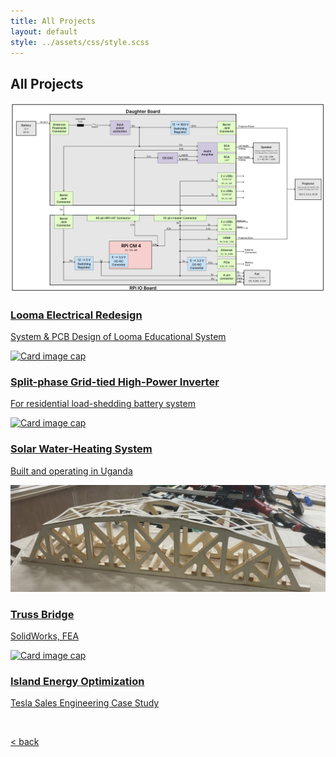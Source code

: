 ```yaml
---
title: All Projects
layout: default
style: ../assets/css/style.scss
---
```


## All Projects

<div class="grid grid-cols-3">
  <a href="/projects/looma-redesign" class="card">
        <img alt="Card image cap" class="card-img-top img-fluid" src="img/looma/wiring-diagram.png" />
        <div class="card-block">
        <h3 class="card-title">Looma Electrical Redesign</h3>
        <p class="card-text">System & PCB Design of Looma Educational System</p>
        </div>
    </a>

  <a href="/projects/inverter" class="card">
    <img alt="Card image cap" class="card-img-top img-fluid" src="img/Bishop_1.jpeg" />
    <div class="card-block">
      <h3 class="card-title">Split-phase Grid-tied High-Power Inverter</h3>
      <p class="card-text">For residential load-shedding battery system</p>
    </div>
  </a>

  <a href="/projects/solar-water-heating" class="card">
    <img alt="Card image cap" class="card-img-top img-fluid" src="img/dhe/uganda-system.jpg" />
    <div class="card-block">
      <h3 class="card-title">Solar Water-Heating System</h3>
      <p class="card-text">Built and operating in Uganda</p>
    </div>
  </a>

  <a href="/projects/truss-bridge" class="card">
    <img alt="Card image cap" class="card-img-top img-fluid" src="img/truss-bridge/fully-assembled-bridge.png" />
    <div class="card-block">
      <h3 class="card-title">Truss Bridge</h3>
      <p class="card-text">SolidWorks, FEA</p>
    </div>
  </a>

  <a href="/projects/island-opt" class="card">
    <img alt="Card image cap" class="card-img-top img-fluid" src="img/island-opt/tesla_picture.jpg" />
    <div class="card-block">
      <h3 class="card-title">Island Energy Optimization</h3>
      <p class="card-text">Tesla Sales Engineering Case Study</p>
    </div>
  </a>

</div>



<br>

[< back](./)
